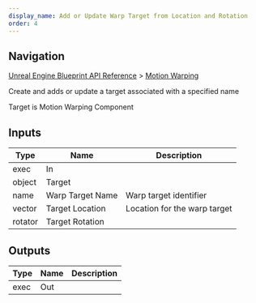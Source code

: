 ```yaml
---
display_name: Add or Update Warp Target from Location and Rotation
order: 4
---
```

## Navigation

[Unreal Engine Blueprint API Reference](https://dev.epicgames.com/documentation/en-us/unreal-engine/BlueprintAPI) > [Motion Warping](https://dev.epicgames.com/documentation/en-us/unreal-engine/BlueprintAPI/MotionWarping)

Create and adds or update a target associated with a specified name

Target is Motion Warping Component

## Inputs

| Type | Name | Description |
| --- | --- | --- |
| exec | In |  |
| object | Target |  |
| name | Warp Target Name | Warp target identifier |
| vector | Target Location | Location for the warp target |
| rotator | Target Rotation |  |

## Outputs

| Type | Name | Description |
| --- | --- | --- |
| exec | Out |  |
